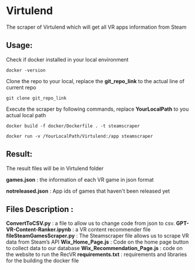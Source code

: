 # Virtulend
The scraper of Virtulend which will get all VR apps information from Steam

## Usage:
 Check if docker installed in your local environment

`docker -version`

Clone the repo to your local, replace the **git_repo_link** to the actual line of current repo


`git clone git_repo_link`


Execute the scraper by following commands, replace **YourLocalPath** to you actual local path

`docker build -f docker/Dockerfile . -t steamscraper`

`docker run -v /YourLocalPath/Virtulend:/app steamscraper`
## Result:
The result files will be in Virtulend folder

 **games.json** : the information of each VR game in json format

 **notreleased.json** : App ids of games that haven't been released yet

 ## Files Description : 
 
 **ConvertToCSV.py** : a file to allow us to change code from json to csv.
 **GPT-VR-Content-Ranker.ipynb** : a VR content recommender file
 **fileSteamGamesScraper.py** : The Steamscraper file allows us to scrape VR data from Steam’s API
 **Wix_Home_Page.js** : Code on the home page button to collect data to our database
 **Wix_Recommendation_Page.js** : code on the website to run the RecVR
 **requirements.txt** : requirements and libraries for the building the docker file
